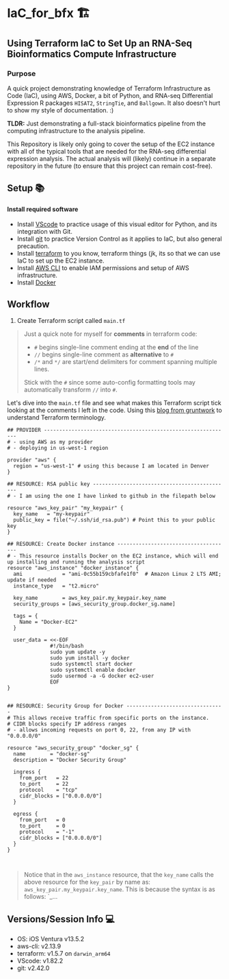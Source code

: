 # IaC_for_bfx 🏗️

## Using Terraform IaC to Set Up an RNA-Seq Bioinformatics Compute Infrastructure

### Purpose
A quick project demonstrating knowledge of Terraform Infrastructure as Code (IaC), using AWS, Docker, a bit of Python, and RNA-seq Differential Expression R packages `HISAT2`, `StringTie`, and `Ballgown`. It also doesn't hurt to show my style of documentation. :) 

**TLDR:** Just demonstrating a full-stack bioinformatics pipeline from the computing infrastructure to the analysis pipeline.

This Repository is likely only going to cover the setup of the EC2 instance with all of the typical tools that are needed for the RNA-seq differential expression analysis. The actual analysis will (likely) continue in a separate repository in the future (to ensure that this project can remain cost-free).

## Setup 📚

#### Install required software
- Install [VScode](https://code.visualstudio.com/docs/introvideos/basics) to practice usage of this visual editor for Python, and its integration with Git.
- Install [git](https://git-scm.com/download/mac) to practice Version Control as it applies to IaC, but also general precaution.
- Install [terraform](https://developer.hashicorp.com/terraform/tutorials/aws-get-started/install-cli) to you know, terraform things (jk, its so that we can use IaC to set up the EC2 instance.
- Install [AWS CLI](https://docs.aws.amazon.com/cli/latest/userguide/getting-started-install.html) to enable IAM permissions and setup of AWS infrastructure.
- Install [Docker](https://docs.docker.com/desktop/install/mac-install/)

## Workflow

1. Create Terraform script  called `main.tf`

> Just a quick note for myself for **comments** in terraform code:
>
> 
> - `#` begins single-line comment ending at the **end** of the line
> - `//` begins single-line comment as **alternative** to `#`
> - `/*` and `*/` are start/end delimiters for comment spanning multiple lines.
> 
>
> Stick with the `#` since some auto-config formatting tools may automatically transform `//` into `#`.

Let's dive into the `main.tf` file and see what makes this Terraform script tick looking at the comments I left in the code. Using this [blog from gruntwork](https://blog.gruntwork.io/an-introduction-to-terraform-f17df9c6d180#.p56muw3c0) to understand Terraform terminology.

```
## PROVIDER -------------------------------------------------------------
# - using AWS as my provider
# - deploying in us-west-1 region

provider "aws" {
  region = "us-west-1" # using this because I am located in Denver
}

## RESOURCE: RSA public key ---------------------------------------------
# - I am using the one I have linked to github in the filepath below

resource "aws_key_pair" "my_keypair" {
  key_name   = "my-keypair"
  public_key = file("~/.ssh/id_rsa.pub") # Point this to your public key
}

## RESOURCE: Create Docker instance -------------------------------------
# - This resource installs Docker on the EC2 instance, which will end up installing and running the analysis script
resource "aws_instance" "docker_instance" {
  ami             = "ami-0c55b159cbfafe1f0"  # Amazon Linux 2 LTS AMI; update if needed
  instance_type   = "t2.micro"

  key_name        = aws_key_pair.my_keypair.key_name
  security_groups = [aws_security_group.docker_sg.name]

  tags = {
    Name = "Docker-EC2"
  }

  user_data = <<-EOF
              #!/bin/bash
              sudo yum update -y
              sudo yum install -y docker
              sudo systemctl start docker
              sudo systemctl enable docker
              sudo usermod -a -G docker ec2-user
              EOF
}


## RESOURCE: Security Group for Docker --------------------------------
# This allows receive traffic from specific ports on the instance.
# CIDR blocks specify IP address ranges
# - allows incoming requests on port 0, 22, from any IP with "0.0.0.0/0"

resource "aws_security_group" "docker_sg" {
  name        = "docker-sg"
  description = "Docker Security Group"

  ingress {
    from_port   = 22
    to_port     = 22
    protocol    = "tcp"
    cidr_blocks = ["0.0.0.0/0"]
  }

  egress {
    from_port   = 0
    to_port     = 0
    protocol    = "-1"
    cidr_blocks = ["0.0.0.0/0"]
  }
}



```

> Notice that in the `aws_instance` resource, that the `key_name` calls the above resource for the `key_pair` by name as:
> `aws_key_pair.my_keypair.key_name`. This is because the syntax is as follows: `<PROVIDER>_<TYPE>.<NAME>.<ATTRIBUTE>.


## Versions/Session Info 💻

- OS: iOS Ventura v13.5.2
- aws-cli: v2.13.9
- terraform: v1.5.7 on `darwin_arm64`
- VScode: v1.82.2
- git: v2.42.0
